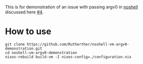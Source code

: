 This is for demonstration of an issue with passing argv0 in [noshell](https://github.com/viperML/noshell)
discussed here [#4](https://github.com/viperML/noshell/issues/4).

# How to use

```
git clone https://github.com/Rutherther/noshell-vm-argv0-demonstration.git
cd noshell-vm-argv0-demonstration
nixos-rebuild build-vm -I nixos-config=./configuration.nix
```
